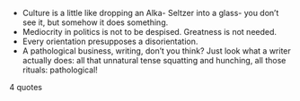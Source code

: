  - Culture is a little like dropping an Alka- Seltzer into a glass- you don’t see it, but somehow it does something.
 - Mediocrity in politics is not to be despised. Greatness is not needed.
 - Every orientation presupposes a disorientation.
 - A pathological business, writing, don’t you think? Just look what a writer actually does: all that unnatural tense squatting and hunching, all those rituals: pathological!

4 quotes